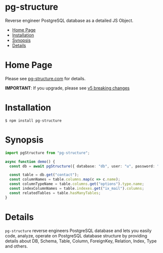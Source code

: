 # pg-structure



Reverse engineer PostgreSQL database as a detailed JS Object.

<!-- START doctoc generated TOC please keep comment here to allow auto update -->
<!-- DON'T EDIT THIS SECTION, INSTEAD RE-RUN doctoc TO UPDATE -->


- [Home Page](#home-page)
- [Installation](#installation)
- [Synopsis](#synopsis)
- [Details](#details)

<!-- END doctoc generated TOC please keep comment here to allow auto update -->


# Home Page

Please see [pg-structure.com](https://www.pg-structure.com) for details.

__IMPORTANT__: If you upgrade, please see [v5 breaking changes](https://www.pg-structure.com/nav.01.guide/guide--nc/breaking-changes)

# Installation

`$ npm install pg-structure`

# Synopsis

```ts
import pgStructure from "pg-structure";

async function demo() {
  const db = await pgStructure({ database: "db", user: "u", password: "pass" }, { includeSchemas: ["public"] });

  const table = db.get("contact");
  const columnNames = table.columns.map(c => c.name);
  const columnTypeName = table.columns.get("options").type.name;
  const indexColumnNames = table.indexes.get("ix_mail").columns;
  const relatedTables = table.hasManyTables;
}
```

# Details

`pg-structure` reverse engineers PostgreSQL database and lets you easily code, analyze, operate on PostgreSQL database structure by providing details about DB, Schema, Table, Column, ForeignKey, Relation, Index, Type and others.



